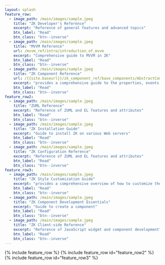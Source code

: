 ```yaml
---
layout: splash
feature_row:
  - image_path: /main/images/sample.jpeg
    title: "ZK Developer's Reference"
    excerpt: "Reference of general features and advanced topics"
    btn_label: "Read"
    btn_class: "btn--inverse"
  - image_path: /main/images/sample.jpeg
    title: "MVVM Reference"
    url: /mvvm_ref/intro/introduction_of_mvvm
    excerpt: "Comprehensive guide to MVVM in ZK"
    btn_label: "Read"
    btn_class: "btn--inverse"
  - image_path: /main/images/sample.jpeg
    title: "ZK Component Reference"
    url: /{{site.baseurl}}/zk_component_ref/base_components/AbstractComponent
    excerpt: "provides a comprehensive guide to the properties, events, and features of ZK components"
    btn_label: "Read"
    btn_class: "btn--inverse"
feature_row2:
  - image_path: /main/images/sample.jpeg
    title: "ZUML Reference"
    excerpt: "Reference of ZUML and EL features and attributes"
    btn_label: "Read"
    btn_class: "btn--inverse"
  - image_path: /main/images/sample.jpeg
    title: "ZK Installation Guide"
    excerpt: "Guide to install ZK on various Web servers"
    btn_label: "Read"
    btn_class: "btn--inverse"
  - image_path: /main/images/sample.jpeg
    title: "ZK Configuration Reference"
    excerpt: "Reference of ZUML and EL features and attributes"
    btn_label: "Read"
    btn_class: "btn--inverse"
feature_row3:
  - image_path: /main/images/sample.jpeg
    title: "ZK Style Customization Guide"
    excerpt: "provides a comprehensive overview of how to customize the styling and appearance of ZK components, incorporating the use of CSS, Sclass and Zclass, LESS integration, and practical examples for customizing individual component"
    btn_label: "Read"
    btn_class: "btn--inverse"
  - image_path: /main/images/sample.jpeg
    title: "ZK Component Development Essentials"
    excerpt: "Guide to create a component"
    btn_label: "Read"
    btn_class: "btn--inverse"
  - image_path: /main/images/sample.jpeg
    title: "ZK Client-side Reference"
    excerpt: "Reference of JavaScript widget and component development"
    btn_label: "Read"
    btn_class: "btn--inverse"
---
```

{% include feature_row %}
{% include feature_row id="feature_row2" %}
{% include feature_row id="feature_row3" %}